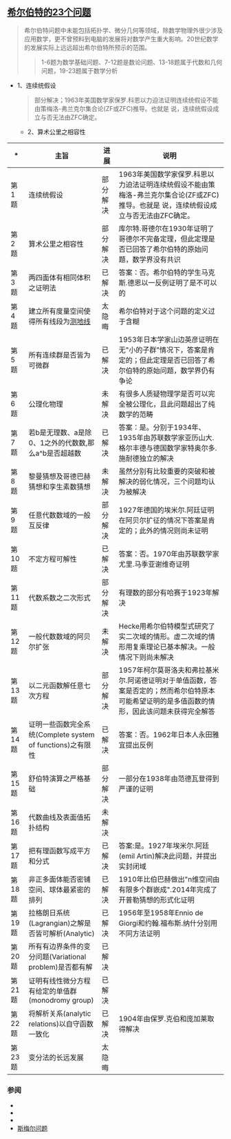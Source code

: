 ## [希尔伯特的23个问题](https://zh.wikipedia.org/wiki/%E5%B8%8C%E5%B0%94%E4%BC%AF%E7%89%B9%E7%9A%8423%E4%B8%AA%E9%97%AE%E9%A2%98)
> 希尔伯特问题中未能包括拓扑学、微分几何等领域，除数学物理外很少涉及应用数学，更不曾预料到电脑的发展将对数学产生重大影响。20世纪数学的发展实际上远远超出希尔伯特所预示的范围。
>> 1-6题为数学基础问题、7-12题是数论问题、13-18题属于代数和几何问题，19-23题属于数学分析
* 1、连续统假设
  > 部分解决；1963年美国数学家保罗.科恩以力迫法证明连续统假设不能由策梅洛-弗兰克尔集合论(ZF或ZFC)推导。也就是 说，连续统假设成立与否无法由ZFC确定。
  
  * 2、算术公里之相容性
  > 

|*|主旨|进展|说明|
|-----|-----|-----|-----|
|第1题|连续统假设|部分解决|1963年美国数学家保罗.科恩以力迫法证明连续统假设不能由策梅洛-弗兰克尔集合论(ZF或ZFC)推导。也就是 说，连续统假设成立与否无法由ZFC确定。|
|第2题|算术公里之相容性|部分解决|库尔特.哥德尔在1930年证明了哥德尔不完备定理，但此定理是否已回答了希尔伯特的原始问题，数学界没有共识|
|第3题|两四面体有相同体积之证明法|已解决|答案：否。希尔伯特的学生马克斯.德恩以一反例证明了是不可以的|
|第4题|建立所有度量空间使得所有线段为[测地线]()|太隐晦|希尔伯特对于这个问题的定义过于含糊|
|第5题|所有连续群是否皆为可微群|已解决|1953年日本学家山边英彦证明在无"小的子群"情况下，答案是肯定的；但此定理是否已回答了希尔伯特的原始问题，数学界仍有争论|
|第6题|公理化物理|未解决|有很多人质疑物理学是否可以完全被公理化，且此问题超出了纯数学的范畴|
|第7题|若b是无理数、a是除0、1之外的代数数,那么a^b是否超越数|已解决|答案：是。分别于1934年、1935年由苏联数学家亚历山大.格尔丰德与德国数学家特奥尔多.施耐德独立的解决|
|第8题|黎曼猜想及哥德巴赫猜想和孪生素数猜想|未解决|虽然分别有比较重要的突破和被解决的弱化情况，三个问题均认为被解决|
|第9题|任意代数数域的一般互反律|部分解决|1927年德国的埃米尔.阿廷证明在阿贝尔扩征的情况下答案是肯定的；此外的情况则尚未证明|
|第10题|不定方程可解性|已解决|答案：否。1970年由苏联数学家尤里.马季亚谢维奇证明|
|第11题|代数系数之二次形式|部分解决|有理数的部分有哈赛于1923年解决|
|第12题|一般代数数域的阿贝尔扩张|未解决|Hecke用希尔伯特模型式研究了实二次域的情形。虚二次域的情形用复乘理论已基本解决。一般情况下则尚未解决|
|第13题|以二元函数解任意七次方程|部分解决|1957年柯尔莫哥洛夫和弗拉基米尔.阿诺德证明对于单值函数，答案是否定的；然而希尔伯特原本可能希望证明的是多值函数的情形，因此该问题未获得完全解答|
|第14题|证明一些函数完全系统(Complete system of functions)之有限性|已解决|答案：否。1962年日本人永田雅宜提出反例|
|第15题|舒伯特演算之严格基础|部分解决|一部分在1938年由范德瓦登得到严谨的证明|
|第16题|代数曲线及表面值拓扑结构|未解决||
|第17题|把有理函数写成平方和分式|已解决|答案:是。1927年埃米尔.阿廷(emil Artin)解决此问题，并提出实封闭域|
|第18题|非正多面体能否密铺空间、球体最紧密的排列|已解决|1910年比伯巴赫做出"n维空间由有限多个群嵌成".2014年完成了开普勒猜想的形式化证明|
|第19题|拉格朗日系统(Lagrangian)之解是否皆可解析(Analytic)|已解决|1956年至1958年Ennio de Giorgi和约翰.福布斯.纳什分别用不同方法证明|
|第20题|所有有边界条件的变分问题(Variational problem)是否都有解|已解决||
|第21题|证明有线性微分方程有给定的单值群(monodromy group)|已解决||
|第22题|将解析关系(analytic relations)以自守函数一致化|已解决|1904年由保罗.克伯和庞加莱取得解决|
|第23题|变分法的长远发展|太隐晦||

### 参阅
* []()
* []()
* []()
* [斯梅尔问题](https://zh.wikipedia.org/wiki/%E6%96%AF%E6%A2%85%E5%B0%94%E9%97%AE%E9%A2%98)